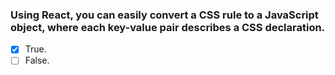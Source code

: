 ### Using React, you can easily convert a CSS rule to a JavaScript object, where each key-value pair describes a CSS declaration.

- [x] True.
- [ ] False.
